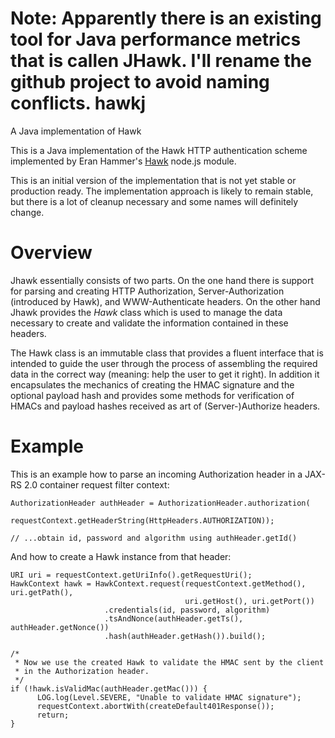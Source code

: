 Note: Apparently there is an existing tool for Java performance metrics that is callen JHawk.
I'll rename the github project to avoid naming conflicts.
hawkj
=====

A Java implementation of Hawk

This is a Java implementation of the Hawk HTTP authentication scheme implemented by Eran Hammer's
[Hawk](https://github.com/hueniverse/hawk) node.js module.

This is an initial version of the implementation that is not yet stable or production ready. The implementation approach
is likely to remain stable, but there is a lot of cleanup necessary and some names will definitely change.

Overview
========

Jhawk essentially consists of two parts. On the one hand there is support for
parsing and creating HTTP Authorization, Server-Authorization (introduced by Hawk),
 and WWW-Authenticate headers.  On the
other hand Jhawk provides the _Hawk_ class which is used to manage the data
necessary to create and validate the information contained in these headers.

The Hawk class is an immutable class that provides a fluent interface that
is intended to guide the user through the process of assembling the
required data in the correct way (meaning: help the user to get it right). 
In addition it encapsulates the mechanics of creating the HMAC signature
and the optional payload hash and provides some methods for verification
of HMACs and payload hashes received as art of (Server-)Authorize headers.

Example
=======

This is an example how to parse an incoming Authorization header in a JAX-RS 2.0
container request filter context:

    AuthorizationHeader authHeader = AuthorizationHeader.authorization(
                 requestContext.getHeaderString(HttpHeaders.AUTHORIZATION));

    // ...obtain id, password and algorithm using authHeader.getId()


And how to create a Hawk instance from that header:


    URI uri = requestContext.getUriInfo().getRequestUri();
    HawkContext hawk = HawkContext.request(requestContext.getMethod(), uri.getPath(),
                                           uri.getHost(), uri.getPort())
                         .credentials(id, password, algorithm)
                         .tsAndNonce(authHeader.getTs(), authHeader.getNonce())
                         .hash(authHeader.getHash()).build();

    /*
     * Now we use the created Hawk to validate the HMAC sent by the client
     * in the Authorization header.
     */
    if (!hawk.isValidMac(authHeader.getMac())) {
          LOG.log(Level.SEVERE, "Unable to validate HMAC signature");
          requestContext.abortWith(createDefault401Response());
          return;
    }




